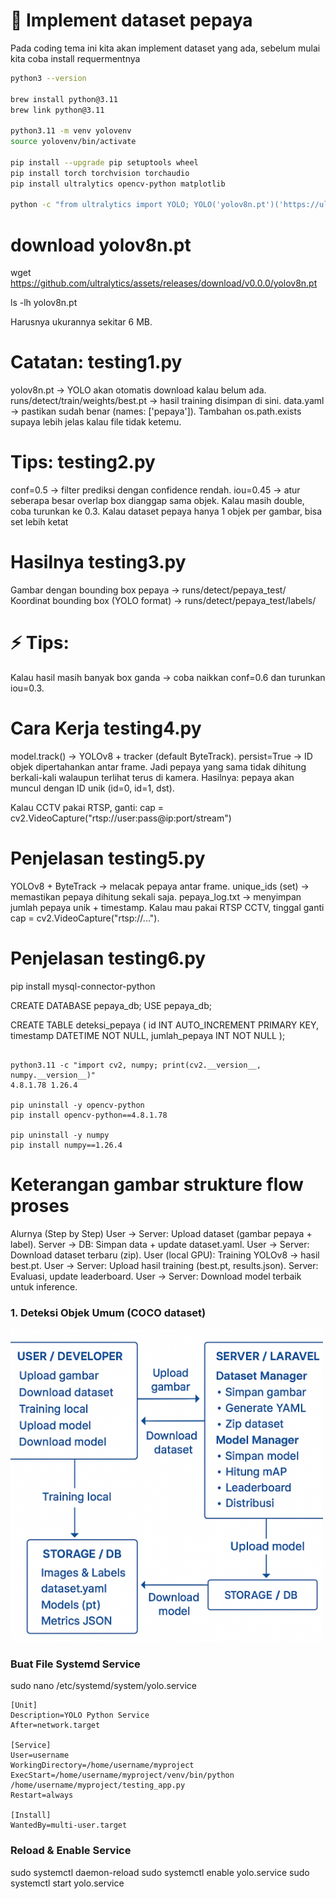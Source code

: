 # 📘 Implement dataset pepaya
Pada coding tema ini kita akan implement dataset yang ada, sebelum mulai
kita coba install requermentnya

```bash
python3 --version

brew install python@3.11
brew link python@3.11

python3.11 -m venv yolovenv
source yolovenv/bin/activate

pip install --upgrade pip setuptools wheel
pip install torch torchvision torchaudio
pip install ultralytics opencv-python matplotlib

python -c "from ultralytics import YOLO; YOLO('yolov8n.pt')('https://ultralytics.com/images/bus.jpg').show()"
```
# download yolov8n.pt
wget https://github.com/ultralytics/assets/releases/download/v0.0.0/yolov8n.pt

ls -lh yolov8n.pt

Harusnya ukurannya sekitar 6 MB.

# Catatan: testing1.py
yolov8n.pt → YOLO akan otomatis download kalau belum ada.
runs/detect/train/weights/best.pt → hasil training disimpan di sini.
data.yaml → pastikan sudah benar (names: ['pepaya']).
Tambahan os.path.exists supaya lebih jelas kalau file tidak ketemu.

# Tips: testing2.py
conf=0.5 → filter prediksi dengan confidence rendah.
iou=0.45 → atur seberapa besar overlap box dianggap sama objek. Kalau masih double, coba turunkan ke 0.3.
Kalau dataset pepaya hanya 1 objek per gambar, bisa set lebih ketat

# Hasilnya testing3.py

Gambar dengan bounding box pepaya → runs/detect/pepaya_test/
Koordinat bounding box (YOLO format) → runs/detect/pepaya_test/labels/
# ⚡ Tips:
Kalau hasil masih banyak box ganda → coba naikkan conf=0.6 dan turunkan iou=0.3.

# Cara Kerja testing4.py

model.track() → YOLOv8 + tracker (default ByteTrack).
persist=True → ID objek dipertahankan antar frame. Jadi pepaya yang sama tidak dihitung berkali-kali walaupun terlihat terus di kamera.
Hasilnya: pepaya akan muncul dengan ID unik (id=0, id=1, dst).

Kalau CCTV pakai RTSP, ganti:
cap = cv2.VideoCapture("rtsp://user:pass@ip:port/stream")

# Penjelasan testing5.py

YOLOv8 + ByteTrack → melacak pepaya antar frame.
unique_ids (set) → memastikan pepaya dihitung sekali saja.
pepaya_log.txt → menyimpan jumlah pepaya unik + timestamp.
Kalau mau pakai RTSP CCTV, tinggal ganti cap = cv2.VideoCapture("rtsp://...").

# Penjelasan testing6.py
pip install mysql-connector-python

CREATE DATABASE pepaya_db;
USE pepaya_db;

CREATE TABLE deteksi_pepaya (
    id INT AUTO_INCREMENT PRIMARY KEY,
    timestamp DATETIME NOT NULL,
    jumlah_pepaya INT NOT NULL
);

```

python3.11 -c "import cv2, numpy; print(cv2.__version__, numpy.__version__)"
4.8.1.78 1.26.4

pip uninstall -y opencv-python
pip install opencv-python==4.8.1.78

pip uninstall -y numpy
pip install numpy==1.26.4
```
# Keterangan gambar strukture flow proses
Alurnya (Step by Step)
User → Server: Upload dataset (gambar pepaya + label).
Server → DB: Simpan data + update dataset.yaml.
User → Server: Download dataset terbaru (zip).
User (local GPU): Training YOLOv8 → hasil best.pt.
User → Server: Upload hasil training (best.pt, results.json).
Server: Evaluasi, update leaderboard.
User → Server: Download model terbaik untuk inference.

### 1. Deteksi Objek Umum (COCO dataset)
<img src="strukture.png" alt="strukture" width="500"/>

### Buat File Systemd Service

sudo nano /etc/systemd/system/yolo.service
```
[Unit]
Description=YOLO Python Service
After=network.target

[Service]
User=username
WorkingDirectory=/home/username/myproject
ExecStart=/home/username/myproject/venv/bin/python /home/username/myproject/testing_app.py
Restart=always

[Install]
WantedBy=multi-user.target
```
### Reload & Enable Service

sudo systemctl daemon-reload
sudo systemctl enable yolo.service
sudo systemctl start yolo.service

